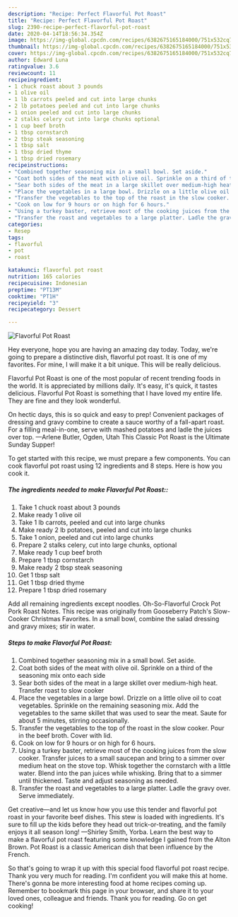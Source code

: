 ```yaml
---
description: "Recipe: Perfect Flavorful Pot Roast"
title: "Recipe: Perfect Flavorful Pot Roast"
slug: 2390-recipe-perfect-flavorful-pot-roast
date: 2020-04-14T18:56:34.354Z
image: https://img-global.cpcdn.com/recipes/6382675165184000/751x532cq70/flavorful-pot-roast-recipe-main-photo.jpg
thumbnail: https://img-global.cpcdn.com/recipes/6382675165184000/751x532cq70/flavorful-pot-roast-recipe-main-photo.jpg
cover: https://img-global.cpcdn.com/recipes/6382675165184000/751x532cq70/flavorful-pot-roast-recipe-main-photo.jpg
author: Edward Luna
ratingvalue: 3.6
reviewcount: 11
recipeingredient:
- 1 chuck roast about 3 pounds
- 1 olive oil
- 1 lb carrots peeled and cut into large chunks
- 2 lb potatoes peeled and cut into large chunks
- 1 onion peeled and cut into large chunks
- 2 stalks celery cut into large chunks optional
- 1 cup beef broth
- 1 tbsp cornstarch
- 2 tbsp steak seasoning
- 1 tbsp salt
- 1 tbsp dried thyme
- 1 tbsp dried rosemary
recipeinstructions:
- "Combined together seasoning mix in a small bowl. Set aside."
- "Coat both sides of the meat with olive oil. Sprinkle on a third of the seasoning mix onto each side"
- "Sear both sides of the meat in a large skillet over medium-high heat. Transfer roast to slow cooker"
- "Place the vegetables in a large bowl. Drizzle on a little olive oil to coat vegetables. Sprinkle on the remaining seasoning mix. Add the vegetables to the same skillet that was used to sear the meat. Saute for about 5 minutes, stirring occasionally."
- "Transfer the vegetables to the top of the roast in the slow cooker. Pour in the beef broth. Cover with lid."
- "Cook on low for 9 hours or on high for 6 hours."
- "Using a turkey baster, retrieve most of the cooking juices from the slow cooker. Transfer juices to a small saucepan and bring to a simmer over medium heat on the stove top. Whisk together the cornstarch with a little water. Blend into the pan juices while whisking. Bring that to a simmer until thickened. Taste and adjust seasoning as needed."
- "Transfer the roast and vegetables to a large platter. Ladle the gravy over. Serve immediately."
categories:
- Resep
tags:
- flavorful
- pot
- roast

katakunci: flavorful pot roast
nutrition: 165 calories
recipecuisine: Indonesian
preptime: "PT13M"
cooktime: "PT1H"
recipeyield: "3"
recipecategory: Dessert

---
```



![Flavorful Pot Roast](https://img-global.cpcdn.com/recipes/6382675165184000/751x532cq70/flavorful-pot-roast-recipe-main-photo.jpg)

Hey everyone, hope you are having an amazing day today. Today, we're going to prepare a distinctive dish, flavorful pot roast. It is one of my favorites. For mine, I will make it a bit unique. This will be really delicious.

Flavorful Pot Roast is one of the most popular of recent trending foods in the world. It is appreciated by millions daily. It's easy, it's quick, it tastes delicious. Flavorful Pot Roast is something that I have loved my entire life. They are fine and they look wonderful.

On hectic days, this is so quick and easy to prep! Convenient packages of dressing and gravy combine to create a sauce worthy of a fall-apart roast. For a filling meal-in-one, serve with mashed potatoes and ladle the juices over top. —Arlene Butler, Ogden, Utah This Classic Pot Roast is the Ultimate Sunday Supper!


To get started with this recipe, we must prepare a few components. You can cook flavorful pot roast using 12 ingredients and 8 steps. Here is how you cook it.

##### The ingredients needed to make Flavorful Pot Roast::

1. Take 1 chuck roast about 3 pounds
1. Make ready 1 olive oil
1. Take 1 lb carrots, peeled and cut into large chunks
1. Make ready 2 lb potatoes, peeled and cut into large chunks
1. Take 1 onion, peeled and cut into large chunks
1. Prepare 2 stalks celery, cut into large chunks, optional
1. Make ready 1 cup beef broth
1. Prepare 1 tbsp cornstarch
1. Make ready 2 tbsp steak seasoning
1. Get 1 tbsp salt
1. Get 1 tbsp dried thyme
1. Prepare 1 tbsp dried rosemary


Add all remaining ingredients except noodles. Oh-So-Flavorful Crock Pot Pork Roast Notes. This recipe was originally from Gooseberry Patch&#39;s Slow-Cooker Christmas Favorites. In a small bowl, combine the salad dressing and gravy mixes; stir in water. 

##### Steps to make Flavorful Pot Roast:

1. Combined together seasoning mix in a small bowl. Set aside.
1. Coat both sides of the meat with olive oil. Sprinkle on a third of the seasoning mix onto each side
1. Sear both sides of the meat in a large skillet over medium-high heat. Transfer roast to slow cooker
1. Place the vegetables in a large bowl. Drizzle on a little olive oil to coat vegetables. Sprinkle on the remaining seasoning mix. Add the vegetables to the same skillet that was used to sear the meat. Saute for about 5 minutes, stirring occasionally.
1. Transfer the vegetables to the top of the roast in the slow cooker. Pour in the beef broth. Cover with lid.
1. Cook on low for 9 hours or on high for 6 hours.
1. Using a turkey baster, retrieve most of the cooking juices from the slow cooker. Transfer juices to a small saucepan and bring to a simmer over medium heat on the stove top. Whisk together the cornstarch with a little water. Blend into the pan juices while whisking. Bring that to a simmer until thickened. Taste and adjust seasoning as needed.
1. Transfer the roast and vegetables to a large platter. Ladle the gravy over. Serve immediately.


Get creative—and let us know how you use this tender and flavorful pot roast in your favorite beef dishes. This stew is loaded with ingredients. It&#39;s sure to fill up the kids before they head out trick-or-treating, and the family enjoys it all season long! —Shirley Smith, Yorba. Learn the best way to make a flavorful pot roast featuring some knowledge I gained from the Alton Brown. Pot Roast is a classic American dish that been influence by the French. 

So that's going to wrap it up with this special food flavorful pot roast recipe. Thank you very much for reading. I'm confident you will make this at home. There's gonna be more interesting food at home recipes coming up. Remember to bookmark this page in your browser, and share it to your loved ones, colleague and friends. Thank you for reading. Go on get cooking!
